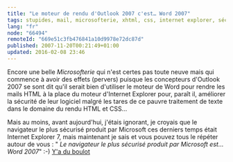 ```yaml
---
title: "Le moteur de rendu d'Outlook 2007 c'est… Word 2007"
tags: stupides, mail, microsofterie, xhtml, css, internet explorer, sécurité
lang: "fr"
node: "66494"
remoteId: "669e51c3fb476841a10d9978e72dc87d"
published: 2007-11-20T00:21:49+01:00
updated: 2016-02-08 23:46
---
```


Encore une belle *Microsofterie* qui n'est certes pas toute neuve mais qui commence à avoir des effets (pervers) puisque les concepteurs d'Outlook 2007 se sont dit qu'il serait bien d'utiliser le moteur de Word pour rendre les mails HTML à la place du moteur d'Internet Explorer pour, paraît il, améliorer la sécurité de leur logiciel malgré les tares de ce pauvre traitement de texte dans le domaine du rendu HTML et CSS…

Mais au moins, avant aujourd'hui, j'étais ignorant, je croyais que le navigateur le plus sécurisé produit par Microsoft ces derniers temps était Internet Explorer 7, mais maintenant je sais et vous pouvez tous le répéter autour de vous : &quot; *Le navigateur le plus sécurisé produit par Microsoft est… Word 2007*&quot; :-) [Y'a du boulot](http://www.glazman.org/weblog/dotclear/index.php?post/2007/02/02/2494-public-html-mail)
